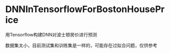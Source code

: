 # DNNInTensorflowForBostonHousePrice
用Tensorflow构建DNN对波士顿房价进行预测

数据集太小，目前测试集和训练集是一样的，可能存在过拟合问题，仅供参考
